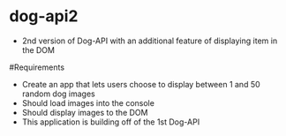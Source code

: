 # dog-api2

- 2nd version of Dog-API with an additional feature of displaying item in the DOM

#Requirements

- Create an app that lets users choose to display between 1 and 50 random dog images
- Should load images into the console
- Should display images to the DOM 
- This application is building off of the 1st Dog-API
